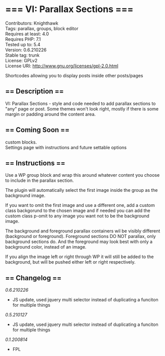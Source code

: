 # === VI: Parallax Sections ===
Contributors: Knighthawk<br>
Tags: parallax, groups, block editor<br>
Requires at least: 4.0<br>
Requires PHP: 7.1<br>
Tested up to: 5.4<br>
Version: 0.6.210226<br>
Stable tag: trunk<br>
License: GPLv2<br>
License URI: http://www.gnu.org/licenses/gpl-2.0.html<br>

Shortcodes allowing you to display posts inside other posts/pages

## == Description ==

VI: Parallax Sections - style and code needed to add parallax sections to "any" page or post.
Some themes won't look right, mostly if there is some margin or padding around the content area.

## == Coming Soon ==

custom blocks.<br>
Settings page with instructions and future settable options<br>


## == Instructions ==

Use a WP group block and wrap this around whatever content you choose to include in the parallax section.

The plugin will automatically select the first image inside the group as the background image.

If you want to omit the first image and use a different one, add a custom class backgorund to the chosen image and if needed you can add the custom class p-omit to any image you want not to be the background image.

The background and foreground parallax containers wil be visibly different (background or foreground).
Foreground sections DO NOT parallax, only background sections do.
And the foreground may look best with only a background color, instead of an image.

If you align the image left or right through WP it will still be added to the background, but will be pushed either left or right respectively.



## == Changelog ==

*0.6.210226*
* JS update, used jquery multi selector instead of duplicating a funciton for multiple things

*0.5.210127*
* JS update, used jquery multi selector instead of duplicating a funciton for multiple things

*0.1.200814*
* FPL
